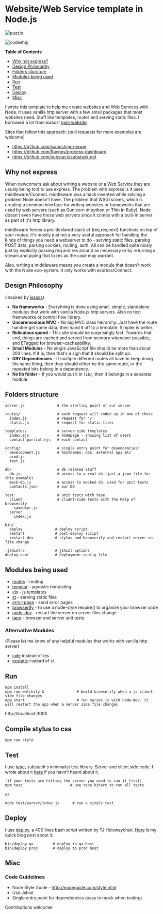 # Website/Web Service template in Node.js


![puzzle](http://i.imgur.com/8orBBZu.png)

![codeship](https://www.codeship.io/projects/87c9c610-a174-0131-48e7-2eb91d28af94/status)

**Table of Contents**

* [Why not express?](#why-not-express)
* [Design Philosophy](#design-philosophy)
* [Folders sturcture](#folders-structure)
* [Modules being used](#modules-being-used)
* [Run](#run)
* [Test](#test)
* [Deploy](#deploy)
* [Misc](#misc)

I wrote this template to help me create websites and Web Services with Node. It uses vanilla http server with a few small packages that most websites need. Stuff like templates, router and serving static files. I borrowed a lot from isaacs' [npm website](https://github.com/isaacs/npm-www).

Sites that follow this approach: (pull requests for more examples are welcome)

* https://github.com/isaacs/npm-www
* https://github.com/Raynos/process-dashboard
* https://github.com/substack/substack.net

## Why not express

When newcomers ask about writing a website or a Web Service they are usualy being told to use express. The problem with express is it uses  middleware/Connect. middleware was a hack invented while solving a problem Node doesn't have. The problem that WSGI solves, which is creating a common interface for writing websites or frameworks that are used by web servers (such as Gunicorn in python or Thin in Ruby). Node doesn't even have those web servers since it comes with a built-in server as part of it's http library.  

middleware forces a pre-declared stack of (req,res,next) functions on top of your routes. It's mostly just not a very useful approach for handling the kinds of things you need a webserver to do - serving static files, parsing POST data, parsing cookies, routing, auth. All can be handled quite nicely just by explicitly passing req and res around as necessary or by returning a stream and piping that to res as the case may warrant.  

Also, writing a middleware means you create a module that doesn't work with the Node eco-system. It only works with express/Connect.

## Design Philosophy

(inspired by [isaacs](https://github.com/isaacs/npm-www))

* **No frameworks** - Everything is done using small, simple, standalone modules that work with vanilla Node.js http servers. Also no test frameworks or control flow library.
* **Unceremonious MVC** - No big MVC class heirarchy. Just have the route handler get some data, then hand it off to a template.  Simpler is better.
* **Ridiculous speed** - This site should be surprisingly fast.  Towards that end, things are cached and served from memory whenever possible, and ETagged for browser-cacheablility.
* **Small Modules** - No single JavaScript file should be more than about 200 lines.  If it is, then that's a sign that it should be split up.  
* **DRY Dependencies** - If multiple different routes all have to keep doing the same thing, then they should either be the same route, or the repeated bits belong in a dependency.
* **No lib folder** - If you would put it in `lib/`, then it belongs in a separate module.

## Folders structure

```
server.js               # the starting point of our server

routes/                 # each request will ended up in one of those
  index.js              # request for '/'
  static.js             # request for static files

templates/              # server-side templates
  index.ejs             # homepage - showing list of users
  contact-partial.ejs   # each contact

config/                 # single entry point for dependencies:
  development.js        # hostnames, dbs, external api etc
  prod.js
  test.js

db/                     # db related stuff
  db.js                 # access to a real db (just a json file for this example)
  mock-db.js            # access to mocked db. used for unit tests
  contacts.json         # our DB

test                    # unit tests with tape
  client                # client-side tests with the help of browserify
    saveUser.js
  server
    index.js

bin/
  deploy               # deploy script
  restart              # post-deploy script
  restart-dev          # stylus and browserify and restart server on file change

.jshintrc              # jshist options
deploy.conf            # deployment config file
```

## Modules being used

* [routes](https://github.com/aaronblohowiak/routes.js) - routing
* [templar](https://github.com/isaacs/templar) - agnostic templating
* [ejs](https://github.com/visionmedia/ejs) - js templates
* [st](https://github.com/isaacs/st) - serving static files
* [error-page](https://github.com/isaacs/error-page) - send error pages
* [browserify](https://github.com/substack/node-browserify) - to use a node-style require() to organize your browser code
* [node-dev](https://github.com/fgnass/node-dev) - restart the server on server files change
* [tape](https://github.com/substack/tape) - browser and server unit tests

### Alternative Modules

(Please let me know of any helpful modules that works with vanilla http server)

* [jade](https://github.com/visionmedia/jade) instead of ejs
* [ecstatic](https://github.com/jesusabdullah/node-ecstatic) instead of st

## Run

```
npm install
npm run watchify &               # build browserify when a js client-side file changes
npm start                        # run server.js with node-dev. it will restart the app when a server side file changes
```
http://localhost:3000

## Compile stylus to css

`npm run style`

## Test

I use [tape](https://github.com/substack/tape), substack's minimalist test library. Server and client side code.  I wrote about it [here](https://github.com/oren/oren.github.com/blob/master/posts/tape/tape.md) if you havn't heard about it.

    (if your tests are hitting the server you need to run it first)
    npm test                      # use tape binary to run all tests

or

    node test/server/index.js      # run a single test

## Deploy

I use [deploy](https://github.com/visionmedia/deploy), a 400 lines bash script written by TJ Holowaychuk. [Here](https://github.com/oren/oren.github.com/blob/master/posts/deploy.md) is my quick blog post about it.

    bin/deploy qa         # deploy to qa host
    bin/deploy prod       # deploy to prod host

## Misc

### Code Guidelines

* Node Style Guide - http://nodeguide.com/style.html
* Use Jshint
* Single entry point for dependencies (easy to mock when testing)

Contributions welcome!

